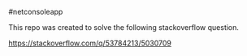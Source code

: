 #netconsoleapp

This repo was created to solve the following stackoverflow question.

https://stackoverflow.com/q/53784213/5030709
